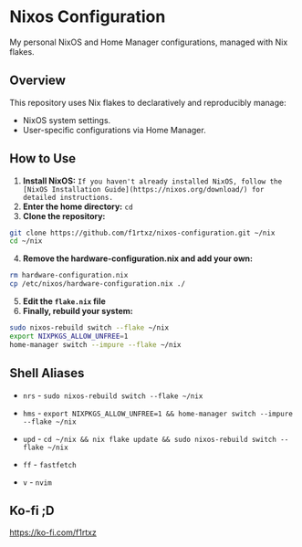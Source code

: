 # Nixos Configuration

My personal NixOS and Home Manager configurations, managed with Nix flakes.

## Overview

This repository uses Nix flakes to declaratively and reproducibly manage:
- NixOS system settings.
- User-specific configurations via Home Manager.

## How to Use

1.  **Install NixOS:** `If you haven't already installed NixOS, follow the [NixOS Installation Guide](https://nixos.org/download/) for detailed instructions.`
2.  **Enter the home directory:** `cd`
3.  **Clone the repository:**

```bash
git clone https://github.com/f1rtxz/nixos-configuration.git ~/nix
cd ~/nix
```

4. **Remove the hardware-configuration.nix and add your own:**

```bash
rm hardware-configuration.nix
cp /etc/nixos/hardware-configuration.nix ./
```

5. **Edit the `flake.nix` file**
6.  **Finally, rebuild your system:**
  
```bash
sudo nixos-rebuild switch --flake ~/nix
export NIXPKGS_ALLOW_UNFREE=1
home-manager switch --impure --flake ~/nix
```

## Shell Aliases

- `nrs` - `sudo nixos-rebuild switch --flake ~/nix`
- `hms` - `export NIXPKGS_ALLOW_UNFREE=1 && home-manager switch --impure --flake ~/nix`
- `upd` - `cd ~/nix && nix flake update && sudo nixos-rebuild switch --flake ~/nix`

- `ff` - `fastfetch`
- `v` - `nvim`

## Ko-fi ;D

https://ko-fi.com/f1rtxz
